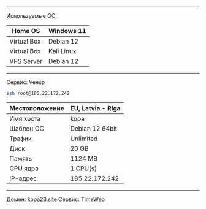 ***
Используемые ОС:

| Home OS      | Windows 11 |
| ------------ | ---------- |
| Virtual  Box | Debian 12  |
| Virtual  Box | Kali Linux |
| VPS Server   | Debian 12  |
***
Сервис: Veesp

```sh
ssh root@185.22.172.242
```

| Местоположение | EU, Latvia - Riga |
| -------------- | ----------------- |
| Имя хоста      | kopa              |
| Шаблон ОС      | Debian 12 64bit   |
| Трафик         | Unlimited         |
| Диск           | 20 GB             |
| Память         | 1124 MB           |
| CPU ядра       | 1 CPU(s)          |
| IP-адрес       | 185.22.172.242    |
***

Домен: kopa23.site
Сервис: TimeWeb
